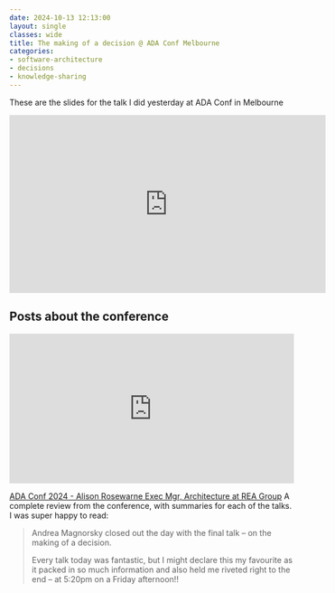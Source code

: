 ```yaml
---
date: 2024-10-13 12:13:00
layout: single
classes: wide
title: The making of a decision @ ADA Conf Melbourne
categories:
- software-architecture
- decisions
- knowledge-sharing
---
```


These are the slides for the talk I did yesterday at ADA Conf in Melbourne

<object data="https://www.roundcrisis.com/presentations/2024-11-ADAConf-the-making-of-a-decision_blog.pdf" width="600" height="600" type="application/pdf"></object>

<iframe width="560" height="315" src="https://www.youtube-nocookie.com/embed/Ie97Oe-t8Wk?si=Vnj_3Y8lioor5If6" title="The making of a Decision - Andrea Magnorsky" frameborder="0" allow="accelerometer; autoplay; clipboard-write; encrypted-media; gyroscope; picture-in-picture; web-share" referrerpolicy="strict-origin-when-cross-origin" allowfullscreen></iframe>

## Posts about the conference
<iframe src="https://www.linkedin.com/embed/feed/update/urn:li:share:7260562718967881728?collapsed=1" height="265" width="504" frameborder="0" allowfullscreen="" title="Embedded post"></iframe>

[ADA Conf 2024 - Alison Rosewarne Exec Mgr, Architecture at REA Group](https://www.linkedin.com/pulse/ada-conf-2024-alison-rosewarne-hvjic) A complete review from the conference, with summaries for each of the talks. I was super happy to read:

> Andrea Magnorsky closed out the day with the final talk – on the making of a decision.
>
>Every talk today was fantastic, but I might declare this my favourite as it packed in so much information and also held me riveted right to the end – at 5:20pm on a Friday afternoon!!
